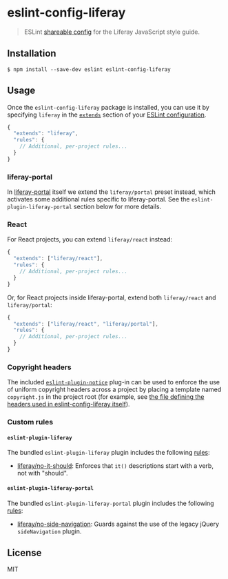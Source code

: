 # eslint-config-liferay

> ESLint [shareable config](http://eslint.org/docs/developer-guide/shareable-configs.html) for the Liferay JavaScript style guide.

## Installation

```
$ npm install --save-dev eslint eslint-config-liferay
```

## Usage

Once the `eslint-config-liferay` package is installed, you can use it by specifying `liferay` in the [`extends`](http://eslint.org/docs/user-guide/configuring#extending-configuration-files) section of your [ESLint configuration](http://eslint.org/docs/user-guide/configuring).

```js
{
  "extends": "liferay",
  "rules": {
    // Additional, per-project rules...
  }
}
```

### liferay-portal

In [liferay-portal](https://github.com/liferay/liferay-portal) itself we extend the `liferay/portal` preset instead, which activates some additional rules specific to liferay-portal. See the `eslint-plugin-liferay-portal` section below for more details.

### React

For React projects, you can extend `liferay/react` instead:

```js
{
  "extends": ["liferay/react"],
  "rules": {
    // Additional, per-project rules...
  }
}
```

Or, for React projects inside liferay-portal, extend both `liferay/react` and `liferay/portal`:

```js
{
  "extends": ["liferay/react", "liferay/portal"],
  "rules": {
    // Additional, per-project rules...
  }
}
```

### Copyright headers

The included [`eslint-plugin-notice`](https://www.npmjs.com/package/eslint-plugin-notice) plug-in can be used to enforce the use of uniform copyright headers across a project by placing a template named `copyright.js` in the project root (for example, see [the file defining the headers used in eslint-config-liferay itself](https://github.com/liferay/eslint-config-liferay/blob/master/copyright.js)).

### Custom rules

#### `eslint-plugin-liferay`

The bundled `eslint-plugin-liferay` plugin includes the following [rules](./plugins/eslint-plugin-liferay/docs/rules):

-   [liferay/no-it-should](./plugins/eslint-plugin-liferay/docs/rules/no-it-should.md): Enforces that `it()` descriptions start with a verb, not with "should".

#### `eslint-plugin-liferay-portal`

The bundled `eslint-plugin-liferay-portal` plugin includes the following [rules](./plugins/eslint-plugin-liferay-portal/docs/rules):

-   [liferay/no-side-navigation](./plugins/eslint-plugin-liferay-portal/docs/rules/no-side-navigation.md): Guards against the use of the legacy jQuery `sideNavigation` plugin.

## License

MIT
